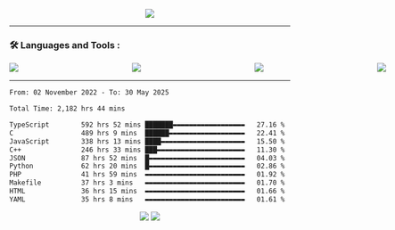<p align="center">
  <img src="https://metrics.lecoq.io/LouisLanganay?template=classic&base=header%2C%20activity%2C%20community%2C%20repositories%2C%20metadata&base.indepth=false&base.hireable=false&base.skip=false&config.timezone=Europe%2FParis&config.display=large">
</p>

<hr>

### :hammer_and_wrench: Languages and Tools :
<div style="display: flex; flex-direction: row; gap: 100px">
    <img src="https://img.shields.io/badge/C-00599C?style=for-the-badge&logo=c&logoColor=white"/>&nbsp;
    <img src="https://img.shields.io/badge/C++-00599C?style=for-the-badge&logo=C%2B%2B&logoColor=white"/>&nbsp;
    <img src="https://img.shields.io/badge/node.js-6DA55F?style=for-the-badge&logo=node.js&logoColor=white"/>&nbsp;
    <img src="https://img.shields.io/badge/JavaScript-323330?style=for-the-badge&logo=javascript&logoColor=F7DF1E"/>&nbsp; 
    <img src="https://img.shields.io/badge/TypeScript-3178C6?style=for-the-badge&logo=TypeScript&logoColor=61DAFB"/>&nbsp;
    <img src="https://img.shields.io/badge/React-20232A?style=for-the-badge&logo=react&logoColor=61DAFB"/>&nbsp;
    <img src="https://img.shields.io/badge/NextJS-294172?style=for-the-badge&logo=fedora&logoColor=white"/>&nbsp;
    <img src="https://img.shields.io/badge/Tailwind_CSS-38B2AC?style=for-the-badge&logo=tailwind-css&logoColor=white"/>&nbsp;
    <img src="https://img.shields.io/badge/MongoDB-%234ea94b.svg?style=for-the-badge&logo=mongodb&logoColor=white"/>&nbsp;
    <img src="https://img.shields.io/badge/NPM-%23CB3837.svg?style=for-the-badge&logo=npm&logoColor=white"/>&nbsp;
    <img src="https://img.shields.io/badge/Fedora-294172?style=for-the-badge&logo=fedora&logoColor=white"/>&nbsp;
</div>

<hr>

<p align="center">
<!--START_SECTION:waka-->

```txt
From: 02 November 2022 - To: 30 May 2025

Total Time: 2,182 hrs 44 mins

TypeScript        592 hrs 52 mins ███████▬▬▬▬▬▬▬▬▬▬▬▬▬▬▬▬▬▬   27.16 %
C                 489 hrs 9 mins  ██████▬▬▬▬▬▬▬▬▬▬▬▬▬▬▬▬▬▬▬   22.41 %
JavaScript        338 hrs 13 mins ████▬▬▬▬▬▬▬▬▬▬▬▬▬▬▬▬▬▬▬▬▬   15.50 %
C++               246 hrs 33 mins ███▬▬▬▬▬▬▬▬▬▬▬▬▬▬▬▬▬▬▬▬▬▬   11.30 %
JSON              87 hrs 52 mins  █▬▬▬▬▬▬▬▬▬▬▬▬▬▬▬▬▬▬▬▬▬▬▬▬   04.03 %
Python            62 hrs 20 mins  █▬▬▬▬▬▬▬▬▬▬▬▬▬▬▬▬▬▬▬▬▬▬▬▬   02.86 %
PHP               41 hrs 59 mins  ▬▬▬▬▬▬▬▬▬▬▬▬▬▬▬▬▬▬▬▬▬▬▬▬▬   01.92 %
Makefile          37 hrs 3 mins   ▬▬▬▬▬▬▬▬▬▬▬▬▬▬▬▬▬▬▬▬▬▬▬▬▬   01.70 %
HTML              36 hrs 15 mins  ▬▬▬▬▬▬▬▬▬▬▬▬▬▬▬▬▬▬▬▬▬▬▬▬▬   01.66 %
YAML              35 hrs 8 mins   ▬▬▬▬▬▬▬▬▬▬▬▬▬▬▬▬▬▬▬▬▬▬▬▬▬   01.61 %
```

<!--END_SECTION:waka-->
</p>

<p align="center">
  <img src="https://visitor-badge.laobi.icu/badge?page_id=LouisLanganay.LouisLanganay">
  <img src=https://img.shields.io/badge/Wakatime%20Best%20Rank-189-blue">
</p>
